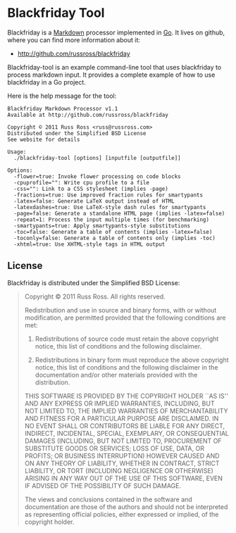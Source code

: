 Blackfriday Tool
=================

Blackfriday is a [Markdown][1] processor implemented in [Go][2]. It
lives on github, where you can find more information about it:

* <http://github.com/russross/blackfriday>

Blackfriday-tool is an example command-line tool that uses
blackfriday to process markdown input. It provides a complete
example of how to use blackfriday in a Go project.

Here is the help message for the tool:

    Blackfriday Markdown Processor v1.1
    Available at http://github.com/russross/blackfriday

    Copyright © 2011 Russ Ross <russ@russross.com>
    Distributed under the Simplified BSD License
    See website for details

    Usage:
      ./blackfriday-tool [options] [inputfile [outputfile]]

    Options:
      -flower=true: Invoke flower processing on code blocks
      -cpuprofile="": Write cpu profile to a file
      -css="": Link to a CSS stylesheet (implies -page)
      -fractions=true: Use improved fraction rules for smartypants
      -latex=false: Generate LaTeX output instead of HTML
      -latexdashes=true: Use LaTeX-style dash rules for smartypants
      -page=false: Generate a standalone HTML page (implies -latex=false)
      -repeat=1: Process the input multiple times (for benchmarking)
      -smartypants=true: Apply smartypants-style substitutions
      -toc=false: Generate a table of contents (implies -latex=false)
      -toconly=false: Generate a table of contents only (implies -toc)
      -xhtml=true: Use XHTML-style tags in HTML output


License
-------

Blackfriday is distributed under the Simplified BSD License:

> Copyright © 2011 Russ Ross. All rights reserved.
> 
> Redistribution and use in source and binary forms, with or without modification, are
> permitted provided that the following conditions are met:
> 
>    1. Redistributions of source code must retain the above copyright notice, this list of
>       conditions and the following disclaimer.
> 
>    2. Redistributions in binary form must reproduce the above copyright notice, this list
>       of conditions and the following disclaimer in the documentation and/or other materials
>       provided with the distribution.
> 
> THIS SOFTWARE IS PROVIDED BY THE COPYRIGHT HOLDER ``AS IS'' AND ANY EXPRESS OR IMPLIED
> WARRANTIES, INCLUDING, BUT NOT LIMITED TO, THE IMPLIED WARRANTIES OF MERCHANTABILITY AND
> FITNESS FOR A PARTICULAR PURPOSE ARE DISCLAIMED. IN NO EVENT SHALL <COPYRIGHT HOLDER> OR
> CONTRIBUTORS BE LIABLE FOR ANY DIRECT, INDIRECT, INCIDENTAL, SPECIAL, EXEMPLARY, OR
> CONSEQUENTIAL DAMAGES (INCLUDING, BUT NOT LIMITED TO, PROCUREMENT OF SUBSTITUTE GOODS OR
> SERVICES; LOSS OF USE, DATA, OR PROFITS; OR BUSINESS INTERRUPTION) HOWEVER CAUSED AND ON
> ANY THEORY OF LIABILITY, WHETHER IN CONTRACT, STRICT LIABILITY, OR TORT (INCLUDING
> NEGLIGENCE OR OTHERWISE) ARISING IN ANY WAY OUT OF THE USE OF THIS SOFTWARE, EVEN IF
> ADVISED OF THE POSSIBILITY OF SUCH DAMAGE.
> 
> The views and conclusions contained in the software and documentation are those of the
> authors and should not be interpreted as representing official policies, either expressed
> or implied, of the copyright holder.


   [1]: http://daringfireball.net/projects/markdown/ "Markdown"
   [2]: http://golang.org/ "Go Language"
   [3]: http://github.com/tanoku/upskirt "Upskirt"
